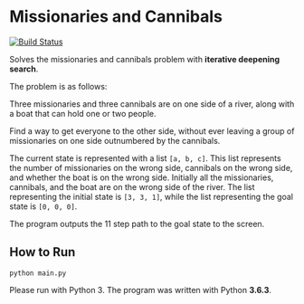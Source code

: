 # Missionaries and Cannibals

[![Build Status](https://travis-ci.org/gbroques/missionaries-and-cannibals.svg?branch=master)](https://travis-ci.org/gbroques/missionaries-and-cannibals)

Solves the missionaries and cannibals problem with **iterative deepening search**.

The problem is as follows:

Three missionaries and three cannibals are on one side of a river,
along with a boat that can hold one or two people.

Find a way to get everyone to the other side,
without ever leaving a group of missionaries on one side outnumbered by the cannibals.

The current state is represented with a list `[a, b, c]`.
This list represents the number of missionaries on the wrong side,
cannibals on the wrong side, and whether the boat is on the wrong side.
Initially all the missionaries, cannibals, and the boat are on the wrong side of the river.
The list representing the initial state is `[3, 3, 1]`,
while the list representing the goal state is `[0, 0, 0]`.

The program outputs the 11 step path to the goal state to the screen.

## How to Run
`python main.py`

Please run with Python 3. The program was written with Python **3.6.3**.
